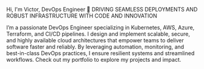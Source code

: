 Hi, I'm Victor, DevOps Engineer 👋
DRIVING SEAMLESS DEPLOYMENTS AND ROBUST INFRASTRUCTURE WITH CODE AND INNOVATION

I’m a passionate DevOps Engineer specializing in Kubernetes, AWS, Azure, Terraform, and CI/CD pipelines. I design and implement scalable, secure, and highly available cloud architectures that empower teams to deliver software faster and reliably. By leveraging automation, monitoring, and best-in-class DevOps practices, I ensure resilient systems and streamlined workflows. Check out my portfolio to explore my projects and impact.
